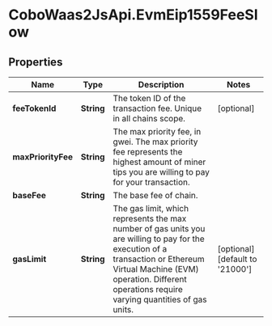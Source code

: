 # CoboWaas2JsApi.EvmEip1559FeeSlow

## Properties

Name | Type | Description | Notes
------------ | ------------- | ------------- | -------------
**feeTokenId** | **String** | The token ID of the transaction fee. Unique in all chains scope. | [optional] 
**maxPriorityFee** | **String** | The max priority fee, in gwei. The max priority fee represents the highest amount of miner tips you are willing to pay for your transaction. | 
**baseFee** | **String** | The base fee of chain. | 
**gasLimit** | **String** | The gas limit, which represents the max number of gas units you are willing to pay for the execution of a transaction or Ethereum Virtual Machine (EVM) operation. Different operations require varying quantities of gas units. | [optional] [default to &#39;21000&#39;]


